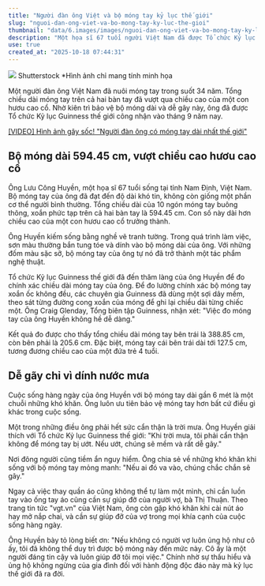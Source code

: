 ```yaml
---
title: "Người đàn ông Việt và bộ móng tay kỷ lục thế giới"
slug: "nguoi-dan-ong-viet-va-bo-mong-tay-ky-luc-the-gioi"
thumbnail: "data/6.images/images/nguoi-dan-ong-viet-va-bo-mong-tay-ky-luc-the-gioi.webp"
description: "Một họa sĩ 67 tuổi người Việt Nam đã được Tổ chức Kỷ lục Guinness thế giới công nhận là người có móng tay dài nhất thế giới với tổng chiều dài gần 6 mét. Cuộc sống thường ngày của ông đầy thử thách để bảo vệ bộ móng quý giá này."
use: true
created_at: "2025-10-18 07:44:31"
---
```


![](/images/20251017-00010008-penonline-000-1-view.webp)
Shutterstock *Hình ảnh chỉ mang tính minh họa

Một người đàn ông Việt Nam đã nuôi móng tay trong suốt 34 năm. Tổng chiều dài móng tay trên cả hai bàn tay đã vượt qua chiều cao của một con hươu cao cổ. Nhờ kiên trì bảo vệ bộ móng dài và dễ gãy này, ông đã được Tổ chức Kỷ lục Guinness thế giới công nhận vào tháng 9 năm nay.

[[VIDEO] Hình ảnh gây sốc! "Người đàn ông có móng tay dài nhất thế giới"](https://www.pen-online.jp/article/019949.html?page=2)

## Bộ móng dài 594.45 cm, vượt chiều cao hươu cao cổ

Ông Lưu Công Huyền, một họa sĩ 67 tuổi sống tại tỉnh Nam Định, Việt Nam. Bộ móng tay của ông đã đạt đến độ dài khó tin, không còn giống một phần cơ thể người bình thường. Tổng chiều dài của 10 ngón móng tay buông thõng, xoắn phức tạp trên cả hai bàn tay là 594.45 cm. Con số này dài hơn chiều cao của một con hươu cao cổ trưởng thành.

Ông Huyền kiếm sống bằng nghề vẽ tranh tường. Trong quá trình làm việc, sơn màu thường bắn tung tóe và dính vào bộ móng dài của ông. Với những đốm màu sặc sỡ, bộ móng tay của ông tự nó đã trở thành một tác phẩm nghệ thuật.

Tổ chức Kỷ lục Guinness thế giới đã đến thăm làng của ông Huyền để đo chính xác chiều dài móng tay của ông. Để đo lường chính xác bộ móng tay xoắn ốc không đều, các chuyên gia Guinness đã dùng một sợi dây mềm, theo sát từng đường cong xoắn của móng để ghi lại chiều dài từng chiếc một. Ông Craig Glenday, Tổng biên tập Guinness, nhận xét: "Việc đo móng tay của ông Huyền không hề dễ dàng."

Kết quả đo được cho thấy tổng chiều dài móng tay bên trái là 388.85 cm, còn bên phải là 205.6 cm. Đặc biệt, móng tay cái bên trái dài tới 127.5 cm, tương đương chiều cao của một đứa trẻ 4 tuổi.

## Dễ gãy chỉ vì dính nước mưa

Cuộc sống hàng ngày của ông Huyền với bộ móng tay dài gần 6 mét là một chuỗi những khó khăn. Ông luôn ưu tiên bảo vệ móng tay hơn bất cứ điều gì khác trong cuộc sống.

Một trong những điều ông phải hết sức cẩn thận là trời mưa. Ông Huyền giải thích với Tổ chức Kỷ lục Guinness thế giới: "Khi trời mưa, tôi phải cẩn thận không để móng tay bị ướt. Nếu ướt, chúng sẽ mềm và rất dễ gãy."

Nơi đông người cũng tiềm ẩn nguy hiểm. Ông chia sẻ về những khó khăn khi sống với bộ móng tay mỏng manh: "Nếu ai đó va vào, chúng chắc chắn sẽ gãy."

Ngay cả việc thay quần áo cũng không thể tự làm một mình, chỉ cần luồn tay vào ống tay áo cũng cần sự giúp đỡ của người vợ, bà Thị Thuận. Theo trang tin tức "vgt.vn" của Việt Nam, ông còn gặp khó khăn khi cài nút áo hay mở nắp chai, và cần sự giúp đỡ của vợ trong mọi khía cạnh của cuộc sống hàng ngày.

Ông Huyền bày tỏ lòng biết ơn: "Nếu không có người vợ luôn ủng hộ như cô ấy, tôi đã không thể duy trì được bộ móng này đến mức này. Cô ấy là một người đáng tin cậy và luôn giúp đỡ tôi mọi việc." Chính nhờ sự thấu hiểu và ủng hộ không ngừng của gia đình đối với hành động độc đáo này mà kỷ lục thế giới đã ra đời.